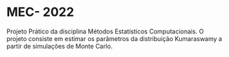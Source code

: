 # MEC- 2022

Projeto Prático da disciplina  Métodos  Estatísticos Computacionais. O projeto consiste em estimar os parâmetros da distribuição Kumaraswamy a partir de simulações de Monte Carlo.

